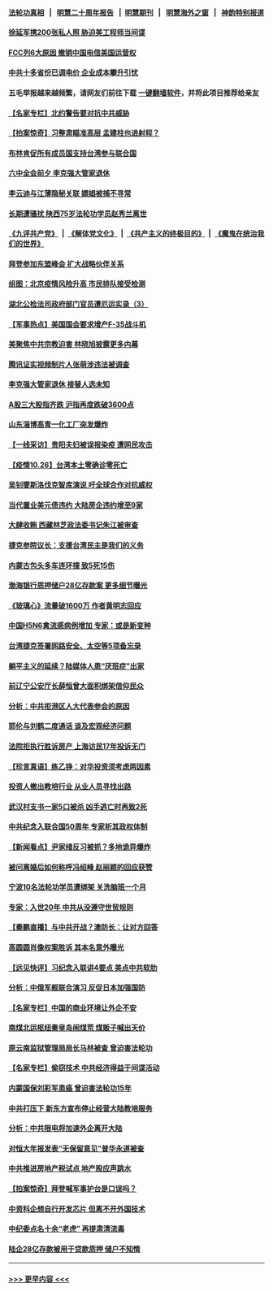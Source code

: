 #### [法轮功真相](https://github.com/gfw-breaker/truth/blob/master/README.md?t=0) &nbsp;&nbsp;|&nbsp;&nbsp; [明慧二十周年报告](https://github.com/gfw-breaker/mh-reports/blob/master/README.md?t=0) &nbsp;&nbsp;|&nbsp;&nbsp;[明慧期刊](https://github.com/gfw-breaker/mh-qikan) &nbsp;&nbsp;|&nbsp;&nbsp; [明慧海外之窗](https://github.com/gfw-breaker/mh-news/blob/master/README.md?t=0) &nbsp;&nbsp;|&nbsp;&nbsp; [神韵特别报道](https://github.com/gfw-breaker/mh-news/blob/master/shenyun.md?t=0)
#### [徐延军携200张私人照 胁迫美工程师当间谍](../pages/nsc413/n13331491.md?t=10270401) 
#### [FCC列6大原因 撤销中国电信美国运营权](../pages/nsc413/n13331452.md?t=10270401) 
#### [中共十多省份已调电价 企业成本攀升引忧](../pages/nsc413/n13331303.md?t=10270401) 
#### 五毛举报越来越频繁，请网友们前往下载 [一键翻墙软件](https://github.com/gfw-breaker/ssr-accounts)，并将此项目推荐给亲友
#### [【名家专栏】北约警告要对抗中共威胁](../pages/nsc413/n13330929.md?t=10270401) 
#### [【拍案惊奇】习整肃瞄准高层 孟建柱也进射程？](../pages/nsc413/n13331063.md?t=10270401) 
#### [布林肯促所有成员国支持台湾参与联合国](../pages/nsc413/n13331235.md?t=10270401) 
#### [六中全会前夕 李克强大管家退休](../pages/nsc413/n13331220.md?t=10270401) 
#### [李云迪与江薄隐秘关联 嫖娼被捕不寻常](../pages/nsc413/n13331051.md?t=10270401) 
#### [长期遭骚扰 陕西75岁法轮功学员赵秀兰离世](../pages/nsc413/n13330763.md?t=10270401) 
#### [《九评共产党》](https://github.com/begood0513/9ping.md/blob/master/README.md) &nbsp;|&nbsp; [《解体党文化》](../../../../jtdwh.md/blob/master/README.md)  &nbsp;|&nbsp; [《共产主义的终极目的》](../../../../gczydzjmd.md/blob/master/README.md) &nbsp;|&nbsp; [《魔鬼在统治我们的世界》](../../../../mgztzwmdsj.md/blob/master/README.md) 
#### [拜登参加东盟峰会 扩大战略伙伴关系](../pages/nsc413/n13331032.md?t=10270401) 
#### [组图：北京疫情风险升高 市民排队接受检测](../pages/nsc413/n13330721.md?t=10270401) 
#### [湖北公检法司政府部门官员遭厄运实录（3）](../pages/nsc413/n13313013.md?t=10270401) 
#### [【军事热点】美国国会要求增产F-35战斗机](../pages/nsc413/n13329190.md?t=10270401) 
#### [美聚焦中共宗教迫害 林晓旭披露更多内幕](../pages/nsc413/n13330539.md?t=10270401) 
#### [腾讯证实视频制片人张萌涉违法被调查](../pages/nsc413/n13330675.md?t=10270401) 
#### [李克强大管家退休 接替人选未知](../pages/nsc413/n13330575.md?t=10270401) 
#### [A股三大股指齐跌 沪指再度跌破3600点](../pages/nsc413/n13330637.md?t=10270401) 
#### [山东淄博高青一化工厂突发爆炸](../pages/nsc413/n13330477.md?t=10270401) 
#### [【一线采访】贵阳夫妇被误报染疫 遭网民攻击](../pages/nsc413/n13330226.md?t=10270401) 
#### [【疫情10.26】台湾本土零确诊零死亡](../pages/nsc413/n13330501.md?t=10270401) 
#### [吴钊燮斯洛伐克智库演说 吁全球合作对抗威权](../pages/nsc413/n13330546.md?t=10270401) 
#### [当代置业美元债违约 大陆房企违约增至9家](../pages/nsc413/n13330450.md?t=10270401) 
#### [大肆收贿 西藏林芝政法委书记朱江被审查](../pages/nsc413/n13330542.md?t=10270401) 
#### [捷克参院议长：支援台湾民主是我们的义务](../pages/nsc413/n13330489.md?t=10270401) 
#### [内蒙古包头多车连环撞 致5死15伤](../pages/nsc413/n13330510.md?t=10270401) 
#### [渤海银行质押储户28亿存款案 更多细节曝光](../pages/nsc413/n13329839.md?t=10270401) 
#### [《玻璃心》流量破1600万 作者黄明志回应](../pages/nsc413/n13330292.md?t=10270401) 
#### [中国H5N6禽流感病例增加 专家：或是新变种](../pages/nsc413/n13330297.md?t=10270401) 
#### [台湾捷克签署网路安全、太空等5项备忘录](../pages/nsc413/n13329977.md?t=10270401) 
#### [躺平主义的延续？陆媒体人患“厌班症”出家](../pages/nsc413/n13330317.md?t=10270401) 
#### [前辽宁公安厅长薛恒曾大面积绑架信仰民众](../pages/nsc413/n13328815.md?t=10270401) 
#### [分析：中共拒港区人大代表参会的原因](../pages/nsc413/n13329706.md?t=10270401) 
#### [耶伦与刘鹤二度通话 谈及宏观经济问题](../pages/nsc413/n13329940.md?t=10270401) 
#### [法院拒执行胜诉房产 上海访民17年投诉无门](../pages/nsc413/n13326109.md?t=10270401) 
#### [【珍言真语】练乙铮：对华投资须考虑两因素](../pages/nsc413/n13329702.md?t=10270401) 
#### [投资人撤出教培行业 从业人员寻找出路](../pages/nsc413/n13329580.md?t=10270401) 
#### [武汉村支书一家5口被杀 凶手逃亡时再致2死](../pages/nsc413/n13329642.md?t=10270401) 
#### [中共纪念入联合国50周年 专家析其政权体制](../pages/nsc413/n13328409.md?t=10270401) 
#### [【新闻看点】尹家绪反习被抓？多地诡异爆炸](../pages/nsc413/n13329252.md?t=10270401) 
#### [被问离婚后如何称呼冯绍峰 赵丽颖的回应获赞](../pages/nsc413/n13329526.md?t=10270401) 
#### [宁波10名法轮功学员遭绑架 关洗脑班一个月](../pages/nsc413/n13328207.md?t=10270401) 
#### [专家：入世20年 中共从没遵守世贸规则](../pages/nsc413/n13329192.md?t=10270401) 
#### [【秦鹏直播】与中共开战？澳防长：让对方回答](../pages/nsc413/n13329384.md?t=10270401) 
#### [高圆圆肖像权案胜诉 其本名意外曝光](../pages/nsc413/n13329125.md?t=10270401) 
#### [【远见快评】习纪念入联讲4要点 美点中共软肋](../pages/nsc413/n13329323.md?t=10270401) 
#### [分析：中俄军舰联合演习 反促日本加强国防](../pages/nsc413/n13329297.md?t=10270401) 
#### [【名家专栏】中国的商业环境让外企不安](../pages/nsc413/n13328319.md?t=10270401) 
#### [南煤北运枢纽秦皇岛闹煤荒 煤贩子喊出天价](../pages/nsc413/n13329341.md?t=10270401) 
#### [原云南监狱管理局局长马林被查 曾迫害法轮功](../pages/nsc413/n13329313.md?t=10270401) 
#### [【名家专栏】偷窃技术 中共经济得益于间谍活动](../pages/nsc413/n13328413.md?t=10270401) 
#### [内蒙国保刘彩军患癌 曾迫害法轮功15年](../pages/nsc413/n13326454.md?t=10270401) 
#### [中共打压下 新东方宣布停止经营大陆教培服务](../pages/nsc413/n13329228.md?t=10270401) 
#### [分析：中共限电将加速外企离开大陆](../pages/nsc413/n13329208.md?t=10270401) 
#### [对恒大年报发表“无保留意见”普华永道被查](../pages/nsc413/n13329080.md?t=10270401) 
#### [中共推进房地产税试点 地产股应声跳水](../pages/nsc413/n13328997.md?t=10270401) 
#### [【拍案惊奇】拜登喊军事护台是口误吗？](../pages/nsc413/n13328473.md?t=10270401) 
#### [中资科企想自行开发芯片 但离不开外国技术](../pages/nsc413/n13328928.md?t=10270401) 
#### [中纪委点名十余“老虎” 再提肃清流毒](../pages/nsc413/n13328888.md?t=10270401) 
#### [陆企28亿存款被用于贷款质押 储户不知情](../pages/nsc413/n13328217.md?t=10270401) 

----
#### [ >>> 更早内容 <<< ](../indexes/nsc413-earlier.md)
